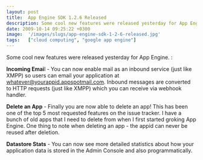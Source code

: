 ```yaml
---
layout: post
title:  App Engine SDK 1.2.6 Released
description: Some cool new features were released yesterday for App Engine. -  Incoming Email - You can now enable mail as an inbound service (just like XMPP) so users can email your application at whatever@yourappid.appspotmail.com. Inbound messages are converted to HTTP requests (just like XMPP) which you can receive via webhook handler. Delete an App  - Finally you are now able to delete an app! This has been one of the top 5 most requested features on the issue tracker. I have a bunch of old apps that I 
date: 2009-10-14 09:25:22 +0300
image:  '/images/slugs/app-engine-sdk-1-2-6-released.jpg'
tags:   ["cloud computing", "google app engine"]
---
```

<p>Some cool new features were released yesterday for App Engine. :</p>
<p><strong>Incoming Emai</strong>l - You can now enable mail as an inbound service (just like XMPP) so users can email your application at <a href="mailto:whatever@yourappid.appspotmail.com">whatever@yourappid.appspotmail.com</a>. Inbound messages are converted to HTTP requests (just like XMPP) which you can receive via webhook handler.</p>
<p><strong>Delete an App</strong> - Finally you are now able to delete an app! This has been one of the top 5 most requested features on the issue tracker. I have a bunch of old apps that I need to delete from when I first started groking App Engine. One thing to note when deleting an app - the appid can never be reused after deletion.</p>
<p><strong>Datastore Stats</strong> - You can now see more detailed statistics about how your application data is stored in the Admin Console and also programmatically.</p>

